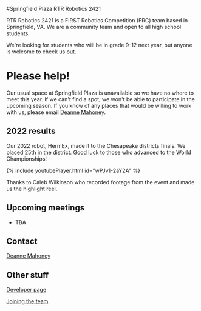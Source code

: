 #Springfield Plaza RTR Robotics 2421

RTR Robotics 2421 is a FIRST Robotics Competition (FRC) team based in Springfield, VA. We are a community team and open to all high school students. 

We're looking for students who will be in grade 9-12 next year, but anyone is welcome to check us out.

# Please help!

Our usual space at Springfield Plaza is unavailable so we have no where to meet this year. If we can't find a spot, we won't be able to participate in the upcoming season. If you know of any places that would be willing to work with us, please email [Deanne Mahoney](mailto:first2421@gmail.com). 

## 2022 results

Our 2022 robot, HermEx, made it to the Chesapeake districts finals. We placed 25th in the district. Good luck to those who advanced to the World Championships!

{% include youtubePlayer.html id="wPJv1-2aY2A" %}

Thanks to Caleb Wilkinson who recorded footage from the event and made us the highlight reel.

## Upcoming meetings
* TBA


## Contact

[Deanne Mahoney](mailto:first2421@gmail.com)

## Other stuff
[Developer page](/developers)

[Joining the team](/welcome)
